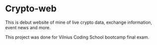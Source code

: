 # Crypto-web
This is debut website of mine of live crypto data, exchange information, event news and more. 

This project was done for Vilnius Coding School bootcamp final exam.
